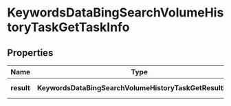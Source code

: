 # KeywordsDataBingSearchVolumeHistoryTaskGetTaskInfo

## Properties

| Name | Type | Description | Notes |
|------------ | ------------- | ------------- | -------------|
**result** | **KeywordsDataBingSearchVolumeHistoryTaskGetResultInfo[]** | array of results |[optional]|